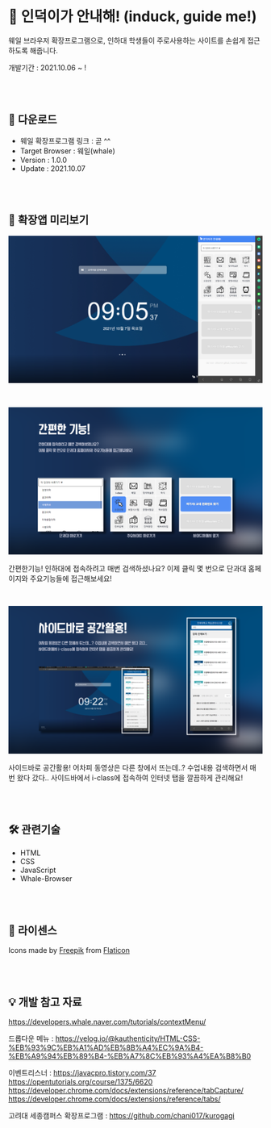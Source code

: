 # 🦢 인덕이가 안내해! (induck, guide me!)
웨일 브라우저 확장프로그램으로, 인하대 학생들이 주로사용하는 사이트를 손쉽게 접근하도록 해줍니다.

개발기간 : 2021.10.06 ~ !

<br/><br/>

## 🚀 다운로드

- 웨일 확장프로그램 링크 : 곧 ^^
- Target Browser : 웨일(whale)
- Version : 1.0.0
- Update : 2021.10.07

<br/><br/>

## 🎪 확장앱 미리보기 

![전체보기](./readme_file/image/image_1.png)

<br/>

![전체보기](./readme_file/image/image_2.png)

간편한기능! 인하대에 접속하려고 매번 검색하셨나요? 이제 클릭 몇 번으로 단과대 홈페이지와 주요기능들에 접근해보세요!

<br/>

![전체보기](./readme_file/image/image_3.png)

사이드바로 공간활용! 어차피 동영상은 다른 창에서 뜨는데..? 수업내용 검색하면서 매번 왔다 갔다.. 사이드바에서 i-class에 접속하여 인터넷 탭을 깔끔하게 관리해요!

<br/><br/>

## 🛠 관련기술

- HTML
- CSS
- JavaScript
- Whale-Browser

<br/><br/>

## 📑 라이센스

Icons made by [Freepik](https://www.freepik.com/) from [Flaticon](https://www.flaticon.com/)



<br/><br/>

## 💡 개발 참고 자료
https://developers.whale.naver.com/tutorials/contextMenu/

드롭다운 메뉴 : https://velog.io/@kauthenticity/HTML-CSS-%EB%93%9C%EB%A1%AD%EB%8B%A4%EC%9A%B4-%EB%A9%94%EB%89%B4-%EB%A7%8C%EB%93%A4%EA%B8%B0

이벤트리스너 : https://javacpro.tistory.com/37
https://opentutorials.org/course/1375/6620
https://developer.chrome.com/docs/extensions/reference/tabCapture/
https://developer.chrome.com/docs/extensions/reference/tabs/

고려대 세종캠퍼스 확장프로그램 : https://github.com/chani017/kurogagi

<br/>